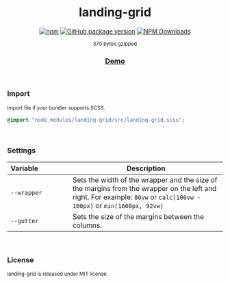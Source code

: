 <div align="center">

<br>

<h1>landing-grid</h1>

[![npm](https://img.shields.io/npm/v/landing-grid.svg?colorB=brightgreen)](https://www.npmjs.com/package/landing-grid)
[![GitHub package version](https://img.shields.io/github/package-json/v/ux-ui-pro/landing-grid.svg)](https://github.com/ux-ui-pro/landing-grid)
[![NPM Downloads](https://img.shields.io/npm/dm/landing-grid.svg?style=flat)](https://www.npmjs.org/package/landing-grid)

<sup>370 bytes gzipped</sup>
<h3><a href="https://ux-ui-pro.github.io/landing-grid/dist/">Demo</a></h3>

</div>
<br>

### Import
<sup>Import file if your bundler supports SCSS.</sup>
```SCSS
@import "node_modules/landing-grid/src/landing-grid.scss";
```
<br>

### Settings

| Variable&nbsp;&nbsp;&nbsp;&nbsp;&nbsp;&nbsp;&nbsp;&nbsp;&nbsp;&nbsp;&nbsp;&nbsp;&nbsp;&nbsp;&nbsp; | Description |
| --- | --- |
| `--wrapper` | Sets the width of the wrapper and the size of the margins from the wrapper on the left and right. For example: `80vw` or `calc(100vw - 100px)` or `min(1600px, 92vw)` |                                                                                                                             |
| `--gutter` | Sets the size of the margins between the columns. |
<br>

### License
<sup>landing-grid is released under MIT license.</sup>